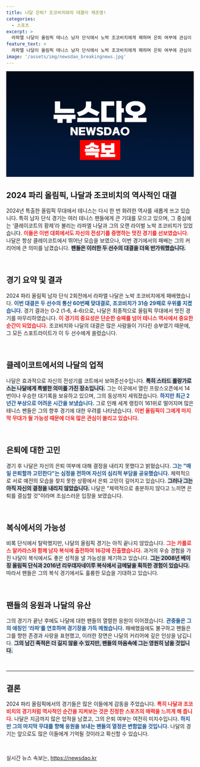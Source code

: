 ```yaml
---
title: 나달 은퇴? 조코비치와의 대결이 재조명!
categories:
  - 스포츠
excerpt: >
  라파엘 나달이 올림픽 테니스 남자 단식에서 노박 조코비치에게 패하며 은퇴 여부에 관심이 쏠리고 있다. 만약 이번이 그의 마지막 올림픽이라면, 나달의 전설적인 여정은 어떤 결말을 맞이할까?
feature_text: >
  라파엘 나달이 올림픽 테니스 남자 단식에서 노박 조코비치에게 패하며 은퇴 여부에 관심이 쏠리고 있다. 만약 이번이 그의 마지막 올림픽이라면, 나달의 전설적인 여정은 어떤 결말을 맞이할까?
image: '/assets/img/newsdao_breakingnews.jpg'
---
```


<p><img src="/assets/img/newsdao_breakingnews.jpg" alt="implanttips 속보" /></p>

<h2 data-ke-size="size26">2024 파리 올림픽, 나달과 조코비치의 역사적인 대결</h2>

<p data-ke-size="size16">2024년 특출한 올림픽 무대에서 테니스는 다시 한 번 화려한 역사를 새롭게 쓰고 있습니다. 특히 남자 단식 경기는 여러 테니스 팬들에게 큰 기대를 모으고 있으며, 그 중심에는 ‘클레이코트의 황제’라 불리는 라파엘 나달과 그의 오랜 라이벌 노박 조코비치가 있었습니다. <b><span style="color: #ee2323;">이들은 이번 대회에서도 자신의 전성기를 증명하는 멋진 경기를 선보였습니다.</span></b> 나달은 항상 클레이코트에서 뛰어난 모습을 보였으나, 이번 경기에서의 패배는 그의 커리어에 큰 의미를 남겼습니다. <b><span style="background-color: #21538527;">팬들은 이러한 두 선수의 대결을 더욱 반가워했습니다.</span></b></p>

<p data-ke-size="size16">&nbsp;</p>

<h2 data-ke-size="size26">경기 요약 및 결과</h2>

<p data-ke-size="size16">2024 파리 올림픽 남자 단식 2회전에서 라파엘 나달은 노박 조코비치에게 패배했습니다. <b><span style="color: #1a5490;">이번 대결은 두 선수의 통산 60번째 맞대결로, 조코비치가 31승 29패로 우위를 지켰습니다.</span></b> 경기 결과는 0-2 (1-6, 4-6)으로, 나달은 최종적으로 올림픽 무대에서 멋진 경기를 마무리하였습니다. <b><span style="color: #ee2323;">이 경기의 중요성은 단순한 승패를 넘어 테니스 역사에서 중요한 순간이 되었습니다.</span></b> 조코비치와 나달의 대결은 많은 사람들이 기다린 승부였기 때문에, 그 모든 스포트라이트가 이 두 선수에게 쏠렸습니다.</p>

<p data-ke-size="size16">&nbsp;</p>

<h2 data-ke-size="size26">클레이코트에서의 나달의 업적</h2>

<p data-ke-size="size16">나달은 효과적으로 자신의 전성기를 코트에서 보여준선수입니다. <b><span style="background-color: #21538527;">특히 스타드 롤랑가로스는 나달에게 특별한 의미를 가진 장소입니다.</span></b> 그는 이곳에서 열린 프랑스오픈에서 14번이나 우승한 대기록을 보유하고 있으며, 그의 동상까지 세워졌습니다. <b><span style="color: #1a5490;">하지만 최근 2년간 부상으로 어려운 시간을 보냈습니다.</span></b> 그로 인해 세계 랭킹이 161위로 떨어지며 많은 테니스 팬들은 그의 향후 경기에 대한 우려를 나타냈습니다. <b><span style="color: #ee2323;">이번 올림픽이 그에게 마지막 무대가 될 가능성 때문에 더욱 많은 관심이 쏠리고 있습니다.</span></b></p>

<p data-ke-size="size16">&nbsp;</p>

<h2 data-ke-size="size26">은퇴에 대한 고민</h2>

<p data-ke-size="size16">경기 후 나달은 자신의 은퇴 여부에 대해 결정을 내리지 못했다고 밝혔습니다. <b><span style="color: #1a5490;">그는 "매일 은퇴할까 고민한다"는 심정을 전하며 자신의 심리적 부담을 공유했습니다.</span></b> 체력적으로 서로 예전의 모습을 찾지 못한 상황에서 은퇴 고민이 깊어지고 있습니다. <b><span style="background-color: #21538527;">그러나 그는 아직 자신의 결정을 내리지 않았습니다.</span></b> 나달은 "체력적으로 충분하지 않다고 느끼면 은퇴를 결심할 것"이라며 조심스러운 입장을 보였습니다.</p>

<p data-ke-size="size16">&nbsp;</p>

<h2 data-ke-size="size26">복식에서의 가능성</h2>

<p data-ke-size="size16">비록 단식에서 탈락했지만, 나달의 올림픽 경기는 아직 끝나지 않았습니다. <b><span style="color: #ee2323;">그는 카를로스 알카라스와 함께 남자 복식에 출전하여 16강에 진출했습니다.</span></b> 과거의 우승 경험을 가진 나달이 복식에서도 좋은 성적을 낼 가능성을 제기하고 있습니다. <b><span style="background-color: #21538527;">그는 2008년 베이징 올림픽 단식과 2016년 리우데자네이루 복식에서 금메달을 획득한 경험이 있습니다.</span></b> 따라서 팬들은 그의 복식 경기에서도 훌륭한 모습을 기대하고 있습니다.</p>

<p data-ke-size="size16">&nbsp;</p>

<h2 data-ke-size="size26">팬들의 응원과 나달의 유산</h2>

<p data-ke-size="size16">그의 경기가 끝난 후에도 나달에 대한 팬들의 열렬한 응원이 이어졌습니다. <b><span style="color: #1a5490;">관중들은 그의 애칭인 ‘라파’를 연호하며 경기장을 가득 메웠습니다.</span></b> 패배했음에도 불구하고 팬들은 그를 향한 존경과 사랑을 표현했고, 이러한 장면은 나달의 커리어에 깊은 인상을 남깁니다. <b><span style="background-color: #21538527;">그의 남긴 족적은 더 길지 않을 수 있지만, 팬들의 마음속에 그는 영원히 남을 것입니다.</span></b></p>

<p data-ke-size="size16">&nbsp;</p>

<hr>

<h2 data-ke-size="size26">결론</h2>

<p data-ke-size="size16">2024 파리 올림픽에서의 경기들은 많은 이들에게 감동을 주었습니다. <b><span style="color: #ee2323;">특히 나달과 조코비치의 경기처럼 역사적인 순간을 지켜보는 것은 진정한 스포츠의 매력을 느끼게 해 줍니다.</span></b> 나달은 지금까지 많은 업적을 남겼고, 그의 은퇴 여부는 여전히 미지수입니다. <b><span style="color: #1a5490;">하지만 그의 마지막 무대를 향해 응원을 보내는 팬들의 열정은 변함없을 것입니다.</span></b> 나달의 경기는 앞으로도 많은 이들에게 기억될 것이라고 확신할 수 있습니다.</p>

<p data-ke-size="size16">&nbsp;</p>
실시간 뉴스 속보는, <a href="https://newsdao.kr" rel="dofollow">https://newsdao.kr</a>


